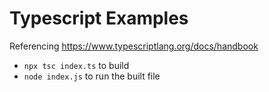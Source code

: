# Typescript Examples

Referencing https://www.typescriptlang.org/docs/handbook

- `npx tsc index.ts` to build
- `node index.js` to run the built file
